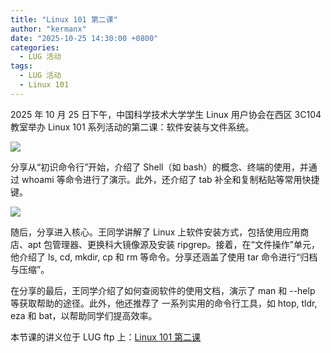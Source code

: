 ```yaml
---
title: "Linux 101 第二课"
author: "kermanx"
date: "2025-10-25 14:30:00 +0800"
categories:
  - LUG 活动
tags:
  - LUG 活动
  - Linux 101
---
```



2025 年 10 月 25 日下午，中国科学技术大学学生 Linux 用户协会在西区 3C104 教室举办 Linux 101 系列活动的第二课：软件安装与文件系统。

![](https://ftp.lug.ustc.edu.cn/%E6%B4%BB%E5%8A%A8/2025.10.25_Linux_101_%E7%AC%AC%E4%BA%8C%E8%AF%BE/poster.png)

分享从“初识命令行”开始，介绍了 Shell（如 bash）的概念、终端的使用，并通过 whoami 等命令进行了演示。此外，还介绍了 tab 补全和复制粘贴等常用快捷键。

![](https://ftp.lug.ustc.edu.cn/%E6%B4%BB%E5%8A%A8/2025.10.25_Linux_101_%E7%AC%AC%E4%BA%8C%E8%AF%BE/IMG_1093.png)


随后，分享进入核心。王同学讲解了 Linux 上软件安装方式，包括使用应用商店、apt 包管理器、更换科大镜像源及安装 ripgrep。接着，在“文件操作”单元，他介绍了 ls, cd, mkdir, cp 和 rm 等命令。分享还涵盖了使用 tar 命令进行“归档与压缩”。

在分享的最后，王同学介绍了如何查阅软件的使用文档，演示了 man 和 --help 等获取帮助的途径。此外，他还推荐了 一系列实用的命令行工具，如 htop, tldr, eza 和 bat，以帮助同学们提高效率。

本节课的讲义位于 LUG ftp 上：[Linux 101 第二课](https://ftp.lug.ustc.edu.cn/%E6%B4%BB%E5%8A%A8/2025.10.25_Linux_101_%E7%AC%AC%E4%BA%8C%E8%AF%BE/Linux%20101%20Chap%203.pdf)
